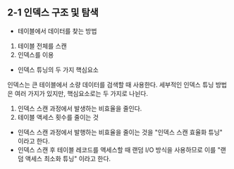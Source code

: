 2-1 인덱스 구조 및 탐색
---

+ 테이블에서 데이터를 찾는 방법
1. 테이블 전체를 스캔
2. 인덱스를 이용

+ 인덱스 튜닝의 두 가지 핵심요소

인덱스는 큰 테이블에서 소량 데이터를 검색할 때 사용한다.
세부적인 인덱스 튜닝 방법은 여러 가지가 있지만, 핵심요소로는 두 가지로 나뉜다.
1. 인덱스 스캔 과정에서 발생하는 비효율을 줄인다.
2. 테이블 액세스 횟수를 줄이는 것

+ 인덱스 스캔 과정에서 발행하는 비효율을 줄이는 것을 "인덱스 스캔 효율화 튜닝" 이라고 한다.
+ 인덱스 스캔 후 테이블 레코드를 액세스할 때 랜덤 I/O 방식을 사용하므로 이를 "랜덤 액세스 최소화 튜닝" 이라고 한다.




